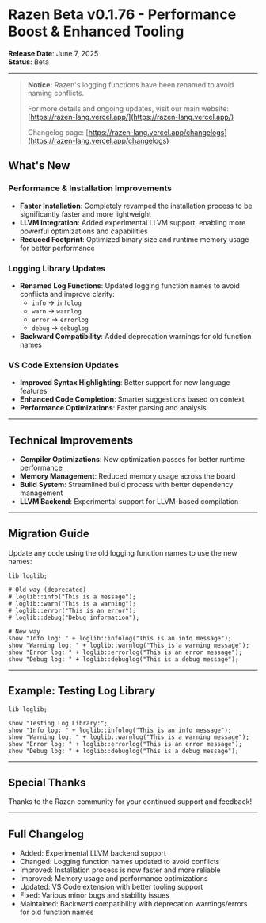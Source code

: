 # Razen Beta v0.1.76 - Performance Boost & Enhanced Tooling

**Release Date**: June 7, 2025  
**Status**: Beta

---

> **Notice:**
> Razen's logging functions have been renamed to avoid naming conflicts.
>
> For more details and ongoing updates, visit our main website: [https://razen-lang.vercel.app/](https://razen-lang.vercel.app/)
>
> Changelog page: [https://razen-lang.vercel.app/changelogs](https://razen-lang.vercel.app/changelogs)

## What's New

### Performance & Installation Improvements
- **Faster Installation**: Completely revamped the installation process to be significantly faster and more lightweight
- **LLVM Integration**: Added experimental LLVM support, enabling more powerful optimizations and capabilities
- **Reduced Footprint**: Optimized binary size and runtime memory usage for better performance

### Logging Library Updates
- **Renamed Log Functions**: Updated logging function names to avoid conflicts and improve clarity:
  - `info` → `infolog`
  - `warn` → `warnlog`
  - `error` → `errorlog`
  - `debug` → `debuglog`
- **Backward Compatibility**: Added deprecation warnings for old function names

### VS Code Extension Updates
- **Improved Syntax Highlighting**: Better support for new language features
- **Enhanced Code Completion**: Smarter suggestions based on context
- **Performance Optimizations**: Faster parsing and analysis

---

## Technical Improvements
- **Compiler Optimizations**: New optimization passes for better runtime performance
- **Memory Management**: Reduced memory usage across the board
- **Build System**: Streamlined build process with better dependency management
- **LLVM Backend**: Experimental support for LLVM-based compilation

---

## Migration Guide
Update any code using the old logging function names to use the new names:

```razen
lib loglib;

# Old way (deprecated)
# loglib::info("This is a message");
# loglib::warn("This is a warning");
# loglib::error("This is an error");
# loglib::debug("Debug information");

# New way
show "Info log: " + loglib::infolog("This is an info message");
show "Warning log: " + loglib::warnlog("This is a warning message");
show "Error log: " + loglib::errorlog("This is an error message");
show "Debug log: " + loglib::debuglog("This is a debug message");
```

---

## Example: Testing Log Library
```razen
lib loglib;

show "Testing Log Library:";
show "Info log: " + loglib::infolog("This is an info message");
show "Warning log: " + loglib::warnlog("This is a warning message");
show "Error log: " + loglib::errorlog("This is an error message");
show "Debug log: " + loglib::debuglog("This is a debug message");
```

---

## Special Thanks
Thanks to the Razen community for your continued support and feedback!

---

## Full Changelog
- Added: Experimental LLVM backend support
- Changed: Logging function names updated to avoid conflicts
- Improved: Installation process is now faster and more reliable
- Improved: Memory usage and performance optimizations
- Updated: VS Code extension with better tooling support
- Fixed: Various minor bugs and stability issues
- Maintained: Backward compatibility with deprecation warnings/errors for old function names
